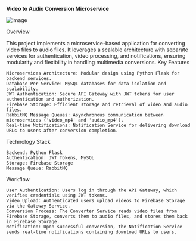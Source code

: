 **Video to Audio Conversion Microservice**

![image](https://github.com/Siddhartha-19/Video_to_audio_microservices/assets/68334395/1dcc8aa2-acef-41c6-a533-12e52e60e740)

Overview

This project implements a microservice-based application for converting video files to audio files. It leverages a scalable architecture with separate services for authentication, video processing, and notifications, ensuring modularity and flexibility in handling multimedia conversions.
Key Features

    Microservices Architecture: Modular design using Python Flask for backend services.
    Database Per Service: MySQL databases for data isolation and scalability.
    JWT Authentication: Secure API Gateway with JWT tokens for user authentication and authorization.
    Firebase Storage: Efficient storage and retrieval of video and audio files.
    RabbitMQ Message Queues: Asynchronous communication between microservices ('video_mp4' and 'audio_mp4').
    Real-time Notifications: Notification Service for delivering download URLs to users after conversion completion.

Technology Stack

    Backend: Python Flask
    Authentication: JWT Tokens, MySQL
    Storage: Firebase Storage
    Message Queue: RabbitMQ

Workflow

    User Authentication: Users log in through the API Gateway, which verifies credentials using JWT tokens.
    Video Upload: Authenticated users upload videos to Firebase Storage via the Gateway Service.
    Conversion Process: The Converter Service reads video files from Firebase Storage, converts them to audio files, and stores them back in Firebase Storage.
    Notification: Upon successful conversion, the Notification Service sends real-time notifications containing download URLs to users.
